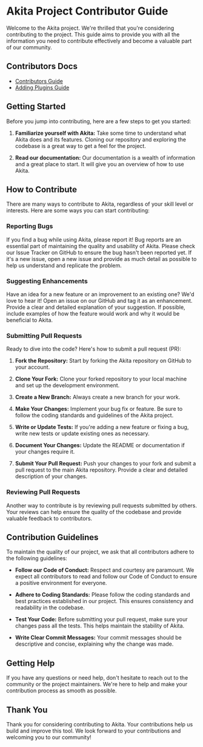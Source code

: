 # Akita Project Contributor Guide

Welcome to the Akita project. We're thrilled that you're considering contributing to the project. This guide aims to provide you with all the information you need to contribute effectively and become a valuable part of our community.

## Contributors Docs

- [Contributors Guide](docs/contributors/README.md)
- [Adding Plugins Guide](docs/contributors/Adding_A_New_Plugin_README.md)


## Getting Started

Before you jump into contributing, here are a few steps to get you started:

1. **Familiarize yourself with Akita:** Take some time to understand what Akita does and its features. Cloning our repository and exploring the codebase is a great way to get a feel for the project.

2. **Read our documentation:** Our documentation is a wealth of information and a great place to start. It will give you an overview of how to use Akita.

## How to Contribute

There are many ways to contribute to Akita, regardless of your skill level or interests. Here are some ways you can start contributing:

### Reporting Bugs

If you find a bug while using Akita, please report it! Bug reports are an essential part of maintaining the quality and usability of Akita. Please check our Issue Tracker on GitHub to ensure the bug hasn't been reported yet. If it's a new issue, open a new issue and provide as much detail as possible to help us understand and replicate the problem.

### Suggesting Enhancements

Have an idea for a new feature or an improvement to an existing one? We'd love to hear it! Open an issue on our GitHub and tag it as an enhancement. Provide a clear and detailed explanation of your suggestion. If possible, include examples of how the feature would work and why it would be beneficial to Akita.

### Submitting Pull Requests

Ready to dive into the code? Here's how to submit a pull request (PR):

1. **Fork the Repository:** Start by forking the Akita repository on GitHub to your account.

2. **Clone Your Fork:** Clone your forked repository to your local machine and set up the development environment.

3. **Create a New Branch:** Always create a new branch for your work.

4. **Make Your Changes:** Implement your bug fix or feature. Be sure to follow the coding standards and guidelines of the Akita project.

5. **Write or Update Tests:** If you're adding a new feature or fixing a bug, write new tests or update existing ones as necessary.

6. **Document Your Changes:** Update the README or documentation if your changes require it.

7. **Submit Your Pull Request:** Push your changes to your fork and submit a pull request to the main Akita repository. Provide a clear and detailed description of your changes.

### Reviewing Pull Requests

Another way to contribute is by reviewing pull requests submitted by others. Your reviews can help ensure the quality of the codebase and provide valuable feedback to contributors.

## Contribution Guidelines

To maintain the quality of our project, we ask that all contributors adhere to the following guidelines:

- **Follow our Code of Conduct:** Respect and courtesy are paramount. We expect all contributors to read and follow our Code of Conduct to ensure a positive environment for everyone.

- **Adhere to Coding Standards:** Please follow the coding standards and best practices established in our project. This ensures consistency and readability in the codebase.

- **Test Your Code:** Before submitting your pull request, make sure your changes pass all the tests. This helps maintain the stability of Akita.

- **Write Clear Commit Messages:** Your commit messages should be descriptive and concise, explaining why the change was made.

## Getting Help

If you have any questions or need help, don't hesitate to reach out to the community or the project maintainers. We're here to help and make your contribution process as smooth as possible.

## Thank You

Thank you for considering contributing to Akita. Your contributions help us build and improve this tool. We look forward to your contributions and welcoming you to our community!